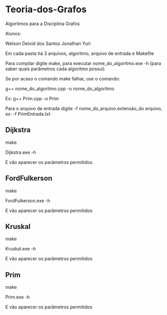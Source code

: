 # Teoria-dos-Grafos
Algoritmos para a Disciplina Grafos

Alunos:

Welson Deivid dos Santos
Jonathan Yuri

Em cada pasta há 3 arquivos, algoritmo, arquivo de entrada e Makefile

Para compilar digite make, para executar nome_do_algoritmo.exe -h (para saber quais parâmetros cada algoritmo possui)

Se por acaso o comando make falhar, use o comando:

g++ nome_do_algoritmo.cpp -o nome_do_algoritmo

Ex: g++ Prim.cpp -o Prim

Para o arquivo de entrada digite -f nome_do_arquivo.extensão_do arquivo, ex: -f PrimEntrada.txt

## Dijkstra

make

Dijkstra.exe -h

E vão aparecer os parâmetros permitidos

## FordFulkerson

make

FordFulkerson.exe -h

E vão aparecer os parâmetros permitidos

## Kruskal

make

Kruskal.exe -h

E vão aparecer os parâmetros permitidos

## Prim

make

Prim.exe -h

E vão aparecer os parâmetros permitidos
